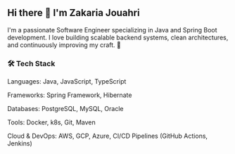 ## Hi there 👋 I'm Zakaria Jouahri

I'm a passionate Software Engineer specializing in Java and Spring Boot development.
I love building scalable backend systems, clean architectures, and continuously improving my craft. 🚀

### 🛠️ Tech Stack

Languages: Java, JavaScript, TypeScript

Frameworks: Spring Framework, Hibernate

Databases: PostgreSQL, MySQL, Oracle

Tools: Docker, k8s, Git, Maven

Cloud & DevOps: AWS, GCP, Azure, CI/CD Pipelines (GitHub Actions, Jenkins)


<!--
**ziko199/ziko199** is a ✨ _special_ ✨ repository because its `README.md` (this file) appears on your GitHub profile.

Here are some ideas to get you started:

- 🔭 I’m currently working on ...
- 🌱 I’m currently learning ...
- 👯 I’m looking to collaborate on ...
- 🤔 I’m looking for help with ...
- 💬 Ask me about ...
- 📫 How to reach me: ...
- 😄 Pronouns: ...
- ⚡ Fun fact: ...
-->

